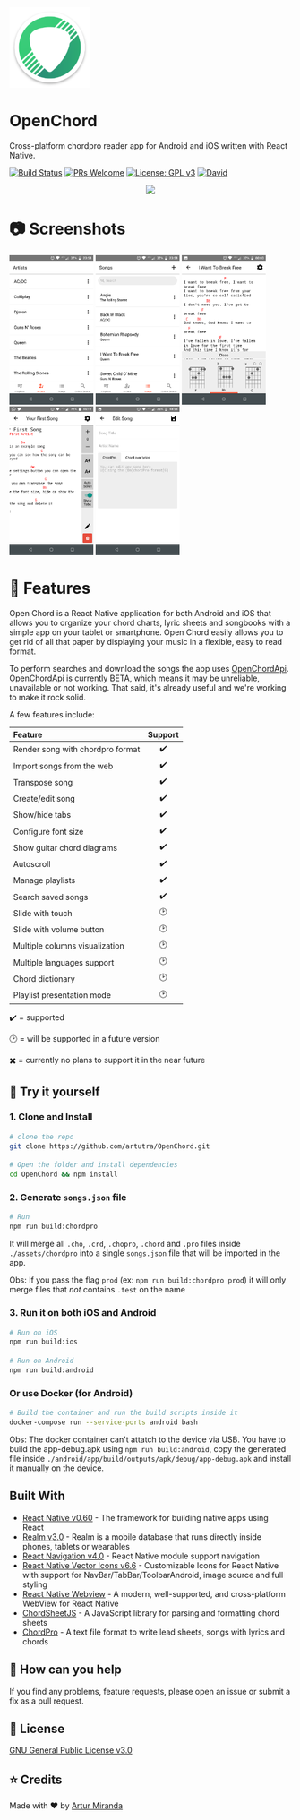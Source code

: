 ![Open Chord Icon](android/app/src/main/res/mipmap-xxhdpi/ic_launcher.png?raw=true "OpenChord")

# OpenChord
Cross-platform chordpro reader app for Android and iOS written with React Native.

[![Build Status](https://travis-ci.org/artutra/OpenChord.svg?branch=master)](https://travis-ci.org/artutra/OpenChord)
[![PRs Welcome](https://img.shields.io/badge/PRs-welcome-brightgreen.svg?style=flat-square)](http://makeapullrequest.com)
[![License: GPL v3](https://img.shields.io/badge/License-GPLv3-blue.svg)](https://www.gnu.org/licenses/gpl-3.0)
[![David](https://img.shields.io/david/artutra/OpenChord.svg)](https://david-dm.org/artutra/OpenChord)

<p style="display: flex;flex-wrap: wrap; align-items: center;justify-content: center">
  <a href="https://play.google.com/store/apps/details?id=com.openchord">
    <img src="https://play.google.com/intl/en_us/badges/images/generic/en_badge_web_generic.png" width="250">
  </a>
</p>

# :camera: Screenshots

<p float="left">
  <img src="./screenshots/ArtistList.png" alt="screenshot-1" width="150">
  <img src="./screenshots/SongList.png" alt="screenshot-2" width="150">
  <img src="./screenshots/ChordDiagram.png" alt="screenshot-3" width="150">
  <img src="./screenshots/Toolbar.png" alt="screenshot-4" width="150">
  <img src="./screenshots/EditSong.png" alt="screenshot-5" width="150">
</p>

# :rocket: Features
Open Chord is a React Native application for both Android and iOS that allows you to organize your chord charts, lyric sheets and songbooks with a simple app on your tablet or smartphone. Open Chord easily allows you to get rid of all that paper by displaying your music in a flexible, easy to read format.

To perform searches and download the songs the app uses [OpenChordApi](https://cifralivre.com.br/api/).
OpenChordApi is currently BETA, which means it may be unreliable, unavailable or not working. That said, it's already useful and we're working to make it rock solid.

A few features include:

| Feature                          | Support            |
|:-------------------------------- |:------------------:|
| Render song with chordpro format | :heavy_check_mark: |
| Import songs from the web        | :heavy_check_mark: |
| Transpose song                   | :heavy_check_mark: |
| Create/edit song                 | :heavy_check_mark: |
| Show/hide tabs                   | :heavy_check_mark: |
| Configure font size              | :heavy_check_mark: |
| Show guitar chord diagrams       | :heavy_check_mark: |
| Autoscroll                       | :heavy_check_mark: |
| Manage playlists                 | :heavy_check_mark: |
| Search saved songs               | :heavy_check_mark: |
| Slide with touch                 | :clock2:           |
| Slide with volume button         | :clock2:           |
| Multiple columns visualization   | :clock2:           |
| Multiple languages support       | :clock2:           |
| Chord dictionary                 | :clock2:           |
| Playlist presentation mode       | :clock2:           |

:heavy_check_mark: = supported

:clock2: = will be supported in a future version

:heavy_multiplication_x: = currently no plans to support it in the near future

## :hammer: Try it yourself

### 1. Clone and Install

```bash
# clone the repo
git clone https://github.com/artutra/OpenChord.git

# Open the folder and install dependencies
cd OpenChord && npm install
```

### 2. Generate `songs.json` file
```bash
# Run
npm run build:chordpro
```
It will merge all `.cho`, `.crd`, `.chopro`, `.chord` and `.pro` files inside `./assets/chordpro` into a single `songs.json` file that will be imported in the app.

Obs: If you pass the flag `prod` (ex: `npm run build:chordpro prod`) it will only merge files that *not* contains `.test` on the name

### 3. Run it on both iOS and Android
```bash
# Run on iOS
npm run build:ios

# Run on Android
npm run build:android
```
### Or use Docker (for Android)
```bash
# Build the container and run the build scripts inside it
docker-compose run --service-ports android bash
```
Obs: The docker container can't attatch to the device via USB. You have to build the app-debug.apk using `npm run build:android`, copy the generated file inside `./android/app/build/outputs/apk/debug/app-debug.apk` and install it manually on the device.


## Built With

* [React Native v0.60](https://facebook.github.io/react-native/) - The framework for building native apps using React
* [Realm v3.0](https://github.com/realm/realm-js) - Realm is a mobile database that runs directly inside phones, tablets or wearables
* [React Navigation v4.0](https://reactnavigation.org) - React Native module support navigation
* [React Native Vector Icons v6.6](https://github.com/oblador/react-native-vector-icons) - Customizable Icons for React Native with support for NavBar/TabBar/ToolbarAndroid, image source and full styling
* [React Native Webview](https://github.com/react-native-community/react-native-webview) - A modern, well-supported, and cross-platform WebView for React Native
* [ChordSheetJS](https://github.com/martijnversluis/ChordSheetJS) - A JavaScript library for parsing and formatting chord sheets
* [ChordPro](https://www.chordpro.org/chordpro/index.html) - A text file format to write lead sheets, songs with lyrics and chords

## :raising_hand: How can you help
If you find any problems, feature requests, please open an issue or submit a fix as a pull request.

## :newspaper: License
[GNU General Public License v3.0](LICENSE)

## :star: Credits
Made with :heart: by [Artur Miranda](https://github.com/artutra)